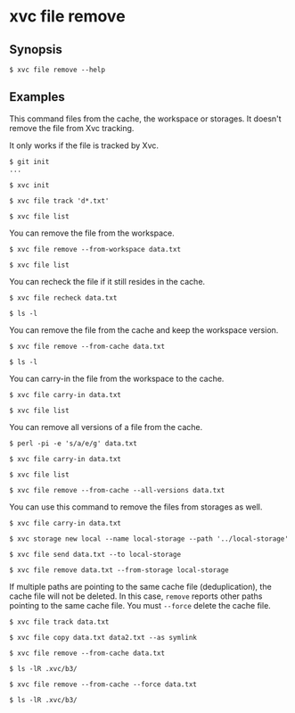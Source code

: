 # xvc file remove

## Synopsis

```console
$ xvc file remove --help
```


## Examples

This command files from the cache, the workspace or storages. It doesn't remove the file from Xvc tracking.

It only works if the file is tracked by Xvc.

```console
$ git init
...

$ xvc init

$ xvc file track 'd*.txt'

$ xvc file list
```

You can remove the file from the workspace.

```console
$ xvc file remove --from-workspace data.txt

$ xvc file list
```

You can recheck the file if it still resides in the cache.

```console
$ xvc file recheck data.txt

$ ls -l
```

You can remove the file from the cache and keep the workspace version.

```console
$ xvc file remove --from-cache data.txt

$ ls -l
```

You can carry-in the file from the workspace to the cache.

```console
$ xvc file carry-in data.txt

$ xvc file list
```

You can remove all versions of a file from the cache.

```console
$ perl -pi -e 's/a/e/g' data.txt

$ xvc file carry-in data.txt

$ xvc file list

$ xvc file remove --from-cache --all-versions data.txt
```

You can use this command to remove the files from storages as well.

```console
$ xvc file carry-in data.txt

$ xvc storage new local --name local-storage --path '../local-storage'

$ xvc file send data.txt --to local-storage

$ xvc file remove data.txt --from-storage local-storage
```

If multiple paths are pointing to the same cache file (deduplication), the cache file will not be deleted.
In this case, `remove` reports other paths pointing to the same cache file. You must `--force` delete the cache file.

```console
$ xvc file track data.txt

$ xvc file copy data.txt data2.txt --as symlink

$ xvc file remove --from-cache data.txt

$ ls -lR .xvc/b3/

$ xvc file remove --from-cache --force data.txt

$ ls -lR .xvc/b3/
```
